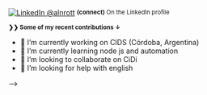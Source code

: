 <div>
     <p><a href="https://www.linkedin.com/in/alan-rotta-1778481b5/"><img alt="LinkedIn @alnrott" align="center" src="https://img.shields.io/badge/LINKEDIN-gray.svg?colorA=6A788D&colorB=6A788D&style=for-the-badge" /></a>&nbsp;<small><strong>(connect)</strong> On the LinkedIn profile </small></p>
</div>


<small><strong>❯❯ Some of my recent contributions ↓</strong></small>

- 🔭 I’m currently working on CIDS (Córdoba, Argentina)
- 🌱 I’m currently learning node js and automation 
- 👯 I’m looking to collaborate on CiDi
- 🤔 I’m looking for help with english

-->
